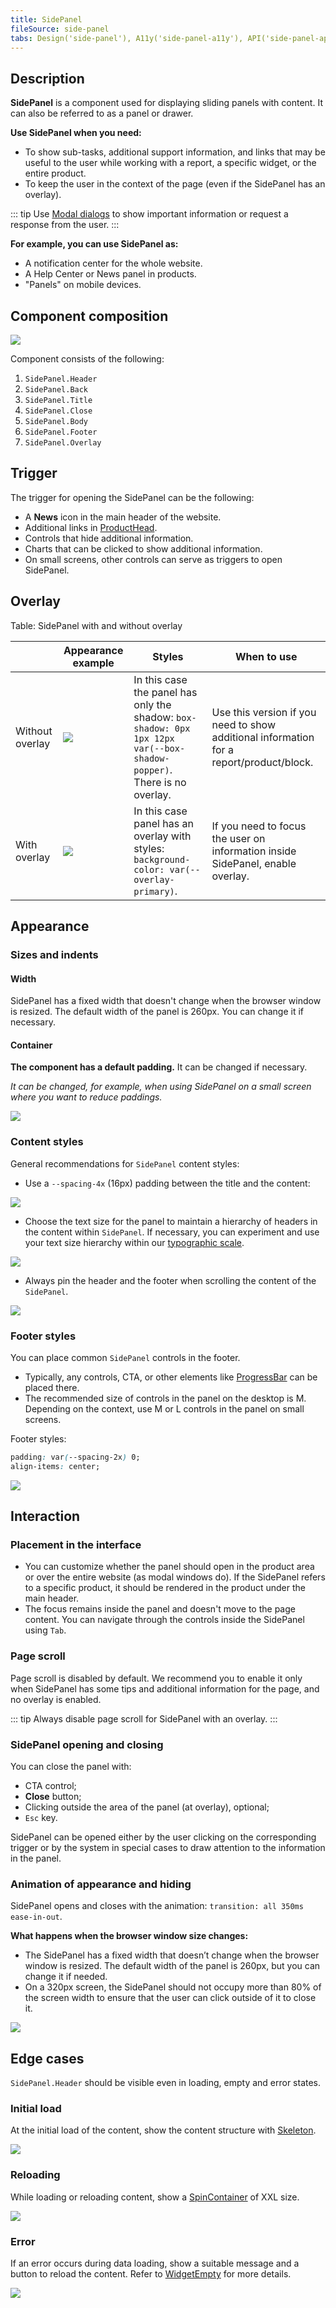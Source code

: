 ```yaml
---
title: SidePanel
fileSource: side-panel
tabs: Design('side-panel'), A11y('side-panel-a11y'), API('side-panel-api'), Example('side-panel-code'), Changelog('side-panel-changelog')
---
```


## Description

**SidePanel** is a component used for displaying sliding panels with content. It can also be referred to as a panel or drawer.

**Use SidePanel when you need:**

- To show sub-tasks, additional support information, and links that may be useful to the user while working with a report, a specific widget, or the entire product.
- To keep the user in the context of the page (even if the SidePanel has an overlay).

::: tip
Use [Modal dialogs](/components/modal/modal) to show important information or request a response from the user.
:::

**For example, you can use SidePanel as:**

- A notification center for the whole website.
- A Help Center or News panel in products.
- "Panels" on mobile devices.

## Component composition

![](static/sidepanel-composition.png)

Component consists of the following:

1. `SidePanel.Header`
2. `SidePanel.Back`
3. `SidePanel.Title`
4. `SidePanel.Close`
5. `SidePanel.Body`
6. `SidePanel.Footer`
7. `SidePanel.Overlay`

## Trigger

The trigger for opening the SidePanel can be the following:

- A **News** icon in the main header of the website.
- Additional links in [ProductHead](/components/product-head/product-head).
- Controls that hide additional information.
- Charts that can be clicked to show additional information.
- On small screens, other controls can serve as triggers to open SidePanel.

## Overlay

Table: SidePanel with and without overlay

|                 | Appearance example                     | Styles                                                                                                           | When to use                                                                             |
| --------------- | -------------------------------------- | ---------------------------------------------------------------------------------------------------------------- | --------------------------------------------------------------------------------------- |
| Without overlay | ![](static/light-theme.png) | In this case the panel has only the shadow: `box-shadow: 0px 1px 12px var(--box-shadow-popper)`. There is no overlay. | Use this version if you need to show additional information for a report/product/block. |
| With overlay    | ![](static/dark-theme.png)   | In this case panel has an overlay with styles: `background-color: var(--overlay-primary)`.   | If you need to focus the user on information inside SidePanel, enable overlay.          |

## Appearance

### Sizes and indents

#### Width

SidePanel has a fixed width that doesn't change when the browser window is resized. The default width of the panel is 260px. You can change it if necessary.

#### Container

**The component has a default padding.** It can be changed if necessary.

_It can be changed, for example, when using SidePanel on a small screen where you want to reduce paddings._

![](static/container-paddings.png)

### Content styles

General recommendations for `SidePanel` content styles:

- Use a `--spacing-4x` (16px) padding between the title and the content:

![](static/content-paddings.png)

- Choose the text size for the panel to maintain a hierarchy of headers in the content within `SidePanel`. If necessary, you can experiment and use your text size hierarchy within our [typographic scale](/style/typography/typography).

![](static/hierarchy.png)

- Always pin the header and the footer when scrolling the content of the `SidePanel`.

![](static/scroll.png)

### Footer styles

You can place common `SidePanel` controls in the footer.

- Typically, any controls, CTA, or other elements like [ProgressBar](/components/progress-bar/progress-bar) can be placed there.
- The recommended size of controls in the panel on the desktop is M. Depending on the context, use M or L controls in the panel on small screens.

Footer styles:

```css
padding: var(--spacing-2x) 0;
align-items: center;
```

![](static/footer-paddings.png)

## Interaction

### Placement in the interface

- You can customize whether the panel should open in the product area or over the entire website (as modal windows do). If the SidePanel refers to a specific product, it should be rendered in the product under the main header.
- The focus remains inside the panel and doesn't move to the page content. You can navigate through the controls inside the SidePanel using  `Tab`.

### Page scroll

Page scroll is disabled by default. We recommend you to enable it only when SidePanel has some tips and additional information for the page, and no overlay is enabled.

::: tip
Always disable page scroll for SidePanel with an overlay.
:::

### SidePanel opening and closing

You can close the panel with:

- CTA control;
- **Close** button;
- Clicking outside the area of the panel (at overlay), optional;
- `Esc` key.

SidePanel can be opened either by the user clicking on the corresponding trigger or by the system in special cases to draw attention to the information in the panel.

### Animation of appearance and hiding

SidePanel opens and closes with the animation: `transition: all 350ms ease-in-out`.

**What happens when the browser window size changes:**

- The SidePanel has a fixed width that doesn’t change when the browser window is resized. The default width of the panel is 260px, but you can change it if needed.
- On a 320px screen, the SidePanel should not occupy more than 80% of the screen width to ensure that the user can click outside of it to close it.

![](static/320-width.png)

## Edge cases

`SidePanel.Header` should be visible even in loading, empty and error states.

### Initial load

At the initial load of the content, show the content structure with [Skeleton](/components/skeleton/skeleton).

![](static/side-panel-skeleton.png)

### Reloading

While loading or reloading content, show a [SpinContainer](/components/spin-container/spin-container) of XXL size.

![](static/spin.png)

### Error

If an error occurs during data loading, show a suitable message and a button to reload the content. Refer to [WidgetEmpty](../widget-empty/widget-empty.md#something-went-wrong) for more details.

![](static/error.png)

